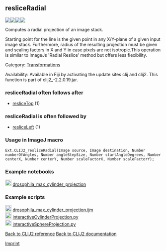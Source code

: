 ## resliceRadial
<img src="images/mini_clij1_logo.png"/><img src="images/mini_clij2_logo.png"/><img src="images/mini_clijx_logo.png"/><img src="images/mini_empty_logo.png"/>

Computes a radial projection of an image stack. 

Starting point for the line is the given point in any 
X/Y-plane of a given input image stack. Furthermore, radius of the resulting projection must be given and scaling factors in X and Y in case pixels are not isotropic.This operation is similar to ImageJs 'Radial Reslice' method but offers less flexibility.

Category: [Transformations](https://clij.github.io/clij2-docs/reference__transform)

Availability: Available in Fiji by activating the update sites clij and clij2.
This function is part of clij2_-2.2.0.19.jar.

### resliceRadial often follows after
* <a href="reference_resliceTop">resliceTop</a> (1)


### resliceRadial is often followed by
* <a href="reference_resliceLeft">resliceLeft</a> (1)


### Usage in ImageJ macro
```
Ext.CLIJ2_resliceRadial(Image source, Image destination, Number numberOfAngles, Number angleStepSize, Number startAngleDegrees, Number centerX, Number centerY, Number scaleFactorX, Number scaleFactorY);
```




### Example notebooks
<a href="https://clij.github.io/clij2-docs/md/drosophila_max_cylinder_projection"><img src="images/language_macro.png" height="20"/></a> [drosophila_max_cylinder_projection](https://clij.github.io/clij2-docs/md/drosophila_max_cylinder_projection)  




### Example scripts
<a href="https://github.com/clij/clij2-docs/blob/master/src/main/macro/drosophila_max_cylinder_projection.ijm"><img src="images/language_macro.png" height="20"/></a> [drosophila_max_cylinder_projection.ijm](https://github.com/clij/clij2-docs/blob/master/src/main/macro/drosophila_max_cylinder_projection.ijm)  
<a href="https://github.com/clij/clij2-docs/blob/master/src/main/jython/interactiveCylinderProjection.py"><img src="images/language_jython.png" height="20"/></a> [interactiveCylinderProjection.py](https://github.com/clij/clij2-docs/blob/master/src/main/jython/interactiveCylinderProjection.py)  
<a href="https://github.com/clij/clij2-docs/blob/master/src/main/jython/interactiveSphereProjection.py"><img src="images/language_jython.png" height="20"/></a> [interactiveSphereProjection.py](https://github.com/clij/clij2-docs/blob/master/src/main/jython/interactiveSphereProjection.py)  


[Back to CLIJ2 reference](https://clij.github.io/clij2-docs/reference)
[Back to CLIJ2 documentation](https://clij.github.io/clij2-docs)

[Imprint](https://clij.github.io/imprint)
